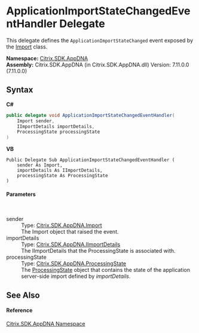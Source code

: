 # ApplicationImportStateChangedEventHandler Delegate
 

This delegate defines the `ApplicationImportStateChanged` event exposed by the <a href="45bef3fc-5396-1e03-f577-fb7fe3ec23f9">Import</a> class.

**Namespace:**&nbsp;[Citrix.SDK.AppDNA](index.md)<br />**Assembly:**&nbsp;Citrix.SDK.AppDNA (in Citrix.SDK.AppDNA.dll) Version: 7.11.0.0 (7.11.0.0)

## Syntax

**C#**
```csharp
public delegate void ApplicationImportStateChangedEventHandler(
	Import sender,
	IImportDetails importDetails,
	ProcessingState processingState
)
```

**VB**
```vbnet
Public Delegate Sub ApplicationImportStateChangedEventHandler ( 
	sender As Import,
	importDetails As IImportDetails,
	processingState As ProcessingState
)
```


#### Parameters
&nbsp;<dl><dt>sender</dt><dd>Type: <a href="45bef3fc-5396-1e03-f577-fb7fe3ec23f9">Citrix.SDK.AppDNA.Import</a><br />The Import object that raised the event.</dd><dt>importDetails</dt><dd>Type: <a href="6f580b77-1cee-79a2-e04d-d77b7730fa50">Citrix.SDK.AppDNA.IImportDetails</a><br />The IImportDetails that the ProcessingState is associated with.</dd><dt>processingState</dt><dd>Type: <a href="0c4e0f80-293e-004f-2d4b-942b254b7b2f">Citrix.SDK.AppDNA.ProcessingState</a><br />The <a href="0c4e0f80-293e-004f-2d4b-942b254b7b2f">ProcessingState</a> object that contains the state of the application server-side import defined by *importDetails*.</dd></dl>

## See Also


#### Reference
<a href="fe2d265b-410b-8b11-1eb4-a790e0b062bf">Citrix.SDK.AppDNA Namespace</a><br />